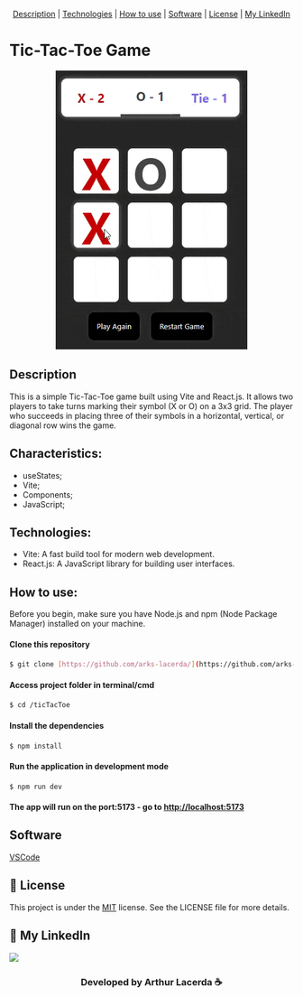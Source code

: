 <p align="center">
 <a href="#Description">Description</a> |
 <a href="#Technologies">Technologies</a> |
 <a href="#How to use">How to use</a> |
 <a href="#Software">Software</a> |
 <a href="#License">License</a> |
 <a href="#MyLinkedIn">My LinkedIn</a>
</p>

# Tic-Tac-Toe Game

<div align="center">

![App](./.github/preview.gif)

</div>

<div id="Description">

## Description

This is a simple Tic-Tac-Toe game built using Vite and React.js. It allows two players to take turns marking their symbol (X or O) on a 3x3 grid. The player who succeeds in placing three of their symbols in a horizontal, vertical, or diagonal row wins the game.

</div>

<div id="Characteristics">

## Characteristics:

- useStates;
- Vite;
- Components;
- JavaScript;

</div>
<div id="Technologies">

## Technologies:

- Vite: A fast build tool for modern web development.
- React.js: A JavaScript library for building user interfaces.

</div>
<div id="How to use">

## How to use:

Before you begin, make sure you have Node.js and npm (Node Package Manager) installed on your machine.

#### Clone this repository

```bash
$ git clone [https://github.com/arks-lacerda/](https://github.com/arks-lacerda/)
```

#### Access project folder in terminal/cmd

```bash
$ cd /ticTacToe
```

#### Install the dependencies

```bash
$ npm install
```

#### Run the application in development mode

```bash
$ npm run dev
```

#### The app will run on the port:5173 - go to <http://localhost:5173>

</div>
<div id="Software">

## Software

[VSCode](https://insiders.vscode.dev/)

</div>
<div id="License">

## 📝 License

This project is under the [MIT]() license. See the LICENSE file for more details.

</div>
<div id="MyLinkedIn">

## 🔎 My LinkedIn

<a href="https://www.linkedin.com/in/arks-lacerda/"><img src="https://img.shields.io/badge/LinkedIn-0077B5?style=for-the-badge&logo=linkedin&logoColor=white"/></a>

<h3 align="center">Developed by Arthur Lacerda ☕</h3>
</div>
